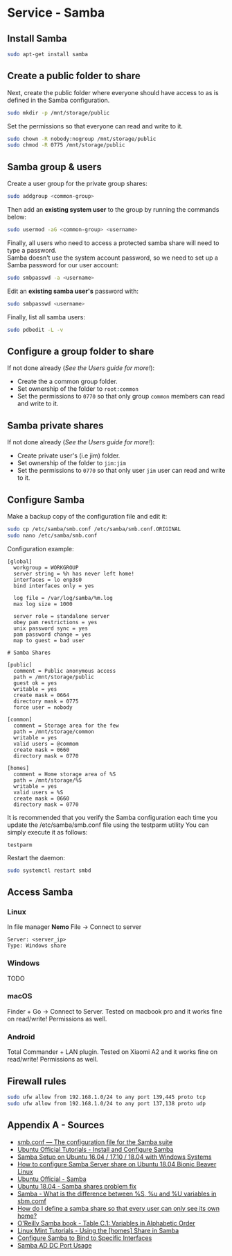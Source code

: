 # Service - Samba

## Install Samba

```bash
sudo apt-get install samba
```

## Create a public folder to share

Next, create the public folder where everyone should have access to as is defined in the Samba configuration.
```bash
sudo mkdir -p /mnt/storage/public
```

Set the permissions so that everyone can read and write to it.
```bash
sudo chown -R nobody:nogroup /mnt/storage/public
sudo chmod -R 0775 /mnt/storage/public
```

## Samba group & users

Create a user group for the private group shares:
```bash
sudo addgroup <common-group>
```

Then add an **existing system user** to the group by running the commands below:
```bash
sudo usermod -aG <common-group> <username>
```

Finally, all users who need to access a protected samba share will need to type a password.  
Samba doesn't use the system account password, so we need to set up a Samba password for our user account:
```bash
sudo smbpasswd -a <username>
```

Edit an **existing samba user's** password with:
```bash
sudo smbpasswd <username>
```

Finally, list all samba users:
```bash
sudo pdbedit -L -v
```

## Configure a group folder to share

If not done already (_See the Users guide for more!_): 
- Create the a common group folder.
- Set ownership of the folder to `root:common`
- Set the permissions to `0770` so that only group `common` members can read and write to it.

## Samba private shares

If not done already (_See the Users guide for more!_): 
- Create private user's (i.e jim) folder.
- Set ownership of the folder to `jim:jim`
- Set the permissions to `0770` so that only user `jim` user can read and write to it.

## Configure Samba

Make a backup copy of the configuration file and edit it:
```bash
sudo cp /etc/samba/smb.conf /etc/samba/smb.conf.ORIGINAL
sudo nano /etc/samba/smb.conf
```

Configuration example:
```
[global]
  workgroup = WORKGROUP
  server string = %h has never left home!
  interfaces = lo enp3s0
  bind interfaces only = yes

  log file = /var/log/samba/%m.log
  max log size = 1000

  server role = standalone server
  obey pam restrictions = yes
  unix password sync = yes
  pam password change = yes
  map to guest = bad user

# Samba Shares

[public]
  comment = Public anonymous access
  path = /mnt/storage/public
  guest ok = yes
  writable = yes
  create mask = 0664
  directory mask = 0775
  force user = nobody

[common]
  comment = Storage area for the few
  path = /mnt/storage/common
  writable = yes
  valid users = @commom
  create mask = 0660
  directory mask = 0770

[homes]
  comment = Home storage area of %S
  path = /mnt/storage/%S
  writable = yes
  valid users = %S
  create mask = 0660
  directory mask = 0770
```

It is  recommended that you verify the Samba configuration each time you update the /etc/samba/smb.conf file using the  testparm utility
You can simply execute it as follows:
```
testparm
```

Restart the daemon:
```bash
sudo systemctl restart smbd
```

## Access Samba

### Linux

In file manager **Nemo** File -> Connect to server
```
Server: <server_ip>
Type: Windows share
```

### Windows
TODO

### macOS

Finder + Go -> Connect to Server.
Tested on macbook pro and it works fine on read/write!
Permissions as well.

### Android

Total Commander + LAN plugin.
Tested on Xiaomi A2 and it works fine on read/write!
Permissions as well.

## Firewall rules

```bash
sudo ufw allow from 192.168.1.0/24 to any port 139,445 proto tcp
sudo ufw allow from 192.168.1.0/24 to any port 137,138 proto udp
```

## Appendix A - Sources

- [smb.conf — The configuration file for the Samba suite](https://www.samba.org/samba/docs/current/man-html/smb.conf.5.html)
- [Ubuntu Official Tutorials - Install and Configure Samba](https://tutorials.ubuntu.com/tutorial/install-and-configure-samba)
- [Samba Setup on Ubuntu 16.04 / 17.10 / 18.04 with Windows Systems](https://websiteforstudents.com/samba-setup-on-ubuntu-16-04-17-10-18-04-with-windows-systems/)
- [How to configure Samba Server share on Ubuntu 18.04 Bionic Beaver Linux](https://linuxconfig.org/how-to-configure-samba-server-share-on-ubuntu-18-04-bionic-beaver-linux)
- [Ubuntu Official - Samba](https://help.ubuntu.com/lts/serverguide/samba.html.en)
- [Ubuntu 18.04 - Samba shares problem fix](https://www.dedoimedo.com/computers/ubuntu-beaver-samba-shares.html)
- [Samba - What is the difference between %S, %u and %U variables in sbm.comf](https://lists.samba.org/archive/samba/2012-November/169927.html)
- [How do I define a samba share so that every user can only see its own home?](https://unix.stackexchange.com/questions/36853/how-do-i-define-a-samba-share-so-that-every-user-can-only-see-its-own-home)
- [O'Reilly Samba book - Table C.1: Variables in Alphabetic Order](https://www.oreilly.com/openbook/samba/book/appc_01.html#appc-88529)
- [Linux Mint Tutorials - Using the \[homes\] Share in Samba](https://forums.linuxmint.com/viewtopic.php?f=42&t=77063&sid=464f3d114dc81a360b841436997d9edc)
- [Configure Samba to Bind to Specific Interfaces](https://wiki.samba.org/index.php/Configure_Samba_to_Bind_to_Specific_Interfaces)
- [Samba AD DC Port Usage](https://wiki.samba.org/index.php/Samba_AD_DC_Port_Usage)
